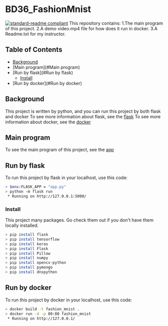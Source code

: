 # BD36_FashionMnist
[![standard-readme compliant](https://img.shields.io/badge/Build%20by-python-brightgreen.svg?style=flat-square)](https://www.docker.com/)
This repository contains:
1.The main program of this project.
2.A demo video.mp4 file for how does it run in docker.
3.A Readme.txt for my instructor.

## Table of Contents
- [Background](#Background)
- [Main program](#Main program)
- [Run by flask](#Run by flask)
  - [Install](#Install)
- [Run by docker](#Run by docker)

## Background
This project is written by python, and you can run this project by both flask and docker
To see more information about flask, see the [flask](https://flask.palletsprojects.com/en/1.1.x/)
To see more information about docker, see the [docker](https://docs.docker.com/)

## Main program
To see the main program of this project, see the [app](app/)

## Run by flask
To run this project by flask in your localhost, use this code:
```sh
> $env:FLASK_APP = "app.py"
> python -m flask run
 * Running on http://127.0.0.1:5000/
```

### Install
This project many packages. Go check them out if you don't have them locally installed.
```sh
> pip install flask
> pip install tensorflow
> pip install keras
> pip install Flask
> pip install Pillow
> pip install numpy
> pip install opencv-python
> pip install pymongo
> pip install dnspython
```

## Run by docker
To run this project by docker in your localhost, use this code:
```sh
> docker build -t fashion_mnist .
> docker run -d -p 80:80 fashion_mnist
 * Running on http://127.0.0.1/
 ```
